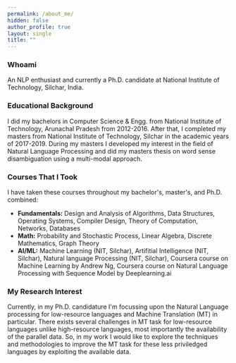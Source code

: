 ```yaml
---
permalink: /about_me/
hidden: false
author_profile: true
layout: single
title: ""
---
```

### Whoami
An NLP enthusiast and currently a Ph.D. candidate at National Institute of Technology, Silchar, India.
### Educational Background
I did my bachelors in Computer Science & Engg. from National Institute of Technology, Arunachal Pradesh from 2012-2016. After that, I completed my masters from National Institute of Technology, Silchar in the academic years of 2017-2019. During my masters I developed my interest in the field of Natural Language Processing and did my masters thesis on word sense disambiguation using a multi-modal approach. 
### Courses That I Took
I have taken these courses throughout my bachelor's, master's, and Ph.D. combined:
- **Fundamentals:** Design and Analysis of Algorithms, Data Structures, Operating Systems, Compiler Design, Theory of Computation, Networks, Databases
- **Math:** Probability and Stochastic Process, Linear Algebra, Discrete Mathematics, Graph Theory
- **AI/ML:** Machine Learning (NIT, Silchar), Artifitial Intelligence (NIT, Silchar), Natural language Processing (NIT, Silchar), Coursera course on Machine Learning by Andrew Ng, Coursera course on Natural Language Processing with Sequence Model by Deeplearning.ai 

### My Research Interest
Currently, in my Ph.D. candidature I'm focussing upon the Natural Language processing for low-resource languages and Machine Translation (MT) in particular. There exists several challenges in MT task for low-resource languages unlike high-resource languages, most importantly the availability of the parallel data. So, in my work I would like to explore the techniques and methodologies to improve the MT task for these less priviledged languages by exploiting the available data.  

<!-- ### Whoami
An NLP enthusiast and currently a Ph.D. candidate at National Institute of Technology, Silchar, India.

### Research Interest
I'm focussing upon the Natural Language Processing for low-resource languages and Machine Translation (MT) in particular. -->

